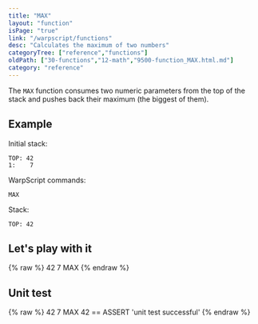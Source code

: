 ```yaml
---
title: "MAX"
layout: "function"
isPage: "true"
link: "/warpscript/functions"
desc: "Calculates the maximum of two numbers"
categoryTree: ["reference","functions"]
oldPath: ["30-functions","12-math","9500-function_MAX.html.md"]
category: "reference"
---
```

 

The `MAX` function consumes two numeric parameters from the top of the stack and pushes back their maximum (the biggest of them).


## Example ##

Initial stack:

    TOP: 42
    1:    7


WarpScript commands:

    MAX

Stack: 

    TOP: 42

## Let's play with it ##

{% raw %}
<warp10-warpscript-widget backend="{{backend}}"  exec-endpoint="{{execEndpoint}}">42 
7
MAX
</warp10-warpscript-widget>
{% endraw %}    


## Unit test ##

{% raw %}
<warp10-warpscript-widget backend="{{backend}}"  exec-endpoint="{{execEndpoint}}">42 7 MAX
42 == ASSERT
'unit test successful'
</warp10-warpscript-widget>
{% endraw %}        
